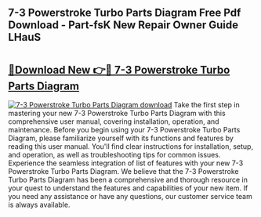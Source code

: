 ## 7-3 Powerstroke Turbo Parts Diagram Free Pdf Download - Part-fsK New Repair Owner Guide LHauS

# <h2><a href="http://dfmdyzg.blite.top/?on=7-3+Powerstroke+Turbo+Parts+Diagram">🔗Download New 👉🔴 7-3 Powerstroke Turbo Parts Diagram</a></h2>

[![7-3 Powerstroke Turbo Parts Diagram download](https://i.imgur.com/lujVjoI.png)](http://dfmdyzg.blite.top/?on=7-3+Powerstroke+Turbo+Parts+Diagram)
Take the first step in mastering your new 7-3 Powerstroke Turbo Parts Diagram with this comprehensive user manual, covering installation, operation, and maintenance. Before you begin using your 7-3 Powerstroke Turbo Parts Diagram, please familiarize yourself with its functions and features by reading this user manual. You'll find clear instructions for installation, setup, and operation, as well as troubleshooting tips for common issues. Experience the seamless integration of list of features with your new 7-3 Powerstroke Turbo Parts Diagram. We believe that the 7-3 Powerstroke Turbo Parts Diagram has been a comprehensive and thorough resource in your quest to understand the features and capabilities of your new item. If you need any assistance or have any questions, our customer service team is always available.
